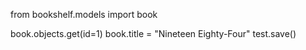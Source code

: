 from bookshelf.models import book

book.objects.get(id=1)
book.title = "Nineteen Eighty-Four"
test.save()

[comment]: <> (book: Title: Nineteen Eighty-Four Author: George Orwell Pub year: 1949)